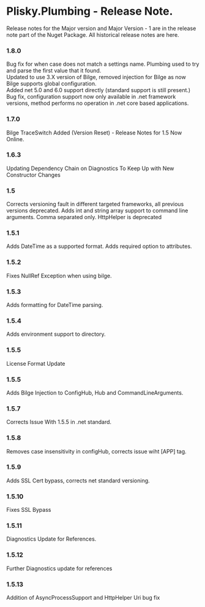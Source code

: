 Plisky.Plumbing - Release Note.
===========================================

Release notes for the Major version and Major Version - 1 are in the release note part of the Nuget Package.  All historical release notes are here.
### 1.8.0 
  Bug fix for when case does not match a settings name.  Plumbing used to try and parse the first value that it found.    
  Updated to use 3.X version of Bilge, removed injection for Bilge as now Bilge supports global configuration.    
  Added net 5.0 and 6.0 support directly (standard support is still present.)
  Bug fix, configuration support now only available in .net framework versions, method performs no operation in .net core based applications.

### 1.7.0
Bilge TraceSwitch Added (Version Reset) - Release Notes for 1.5 Now Online.

### 1.6.3    
Updating Dependency Chain on Diagnostics To Keep Up with New Constructor Changes

### 1.5 
Corrects versioning fault in different targeted frameworks, all previous versions deprecated. 
Adds int and string array support to command line arguments.  Comma separated only.
HttpHelper is deprecated
                  
### 1.5.1  
Adds DateTime as a supported format.  Adds required option to attributes.
                
### 1.5.2  
Fixes NullRef Exception when using bilge.

### 1.5.3  
Adds formatting for DateTime parsing.

### 1.5.4  
Adds environment support to directory. 

### 1.5.5  
License Format Update

### 1.5.5  
Adds Bilge Injection to ConfigHub, Hub and CommandLineArguments.

### 1.5.7  
Corrects Issue With 1.5.5 in .net standard.

### 1.5.8  
Removes case insensitivity in configHub, corrects issue wiht [APP] tag.

### 1.5.9  
Adds SSL Cert bypass, corrects net standard versioning.

### 1.5.10 
Fixes SSL Bypass
 
### 1.5.11 
Diagnostics Update for References.

### 1.5.12 
Further Diagnostics update for references

### 1.5.13 
Addition of AsyncProcessSupport and HttpHelper Uri bug fix
    
